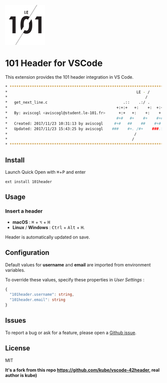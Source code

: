 <img
  src="https://raw.githubusercontent.com/AlexisVisco/vscode-101header/master/101.png" 
  width=128>

# 101 Header for VSCode

This extension provides the 101 header integration in VS Code.

```bash
* ************************************************************************** *
*                                                          LE - /            *
*                                                              /             *
*   get_next_line.c                                  .::    .:/ .      .::   *
*                                                 +:+:+   +:    +:  +:+:+    *
*   By: aviscogl <aviscogl@student.le-101.fr>      +:+   +:    +:    +:+     *
*                                                 #+#   #+    #+    #+#      *
*   Created: 2017/11/23 10:31:13 by aviscogl     #+#   ##    ##    #+#       *
*   Updated: 2017/11/23 15:43:25 by aviscogl    ###    #+. /#+    ###.fr     *
*                                                         /                  *
*                                                        /                   *
* ************************************************************************** *
```

## Install

Launch Quick Open with <kbd>⌘</kbd>+<kbd>P</kbd> and enter
```
ext install 101header
```

## Usage

### Insert a header
 - **macOS** : <kbd>⌘</kbd> + <kbd>⌥</kbd> + <kbd>H</kbd>
 - **Linux** / **Windows** : <kbd>Ctrl</kbd> + <kbd>Alt</kbd> + <kbd>H</kbd>.

Header is automatically updated on save.


## Configuration

Default values for **username** and **email** are imported from environment variables.

To override these values, specify these properties in *User Settings* :

```ts
{
  "101header.username": string,
  "101header.email": string
}
```


## Issues

To report a bug or ask for a feature, please open a [Github issue](https://github.com/AlexisVisco/vscode-101header/issues).


## License

MIT

**It's a fork from this repo https://github.com/kube/vscode-42header, real author is kube)**
